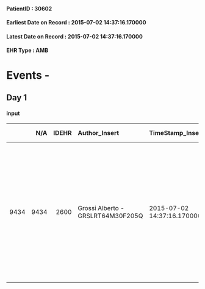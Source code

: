
#### PatientID : 30602
#### Earliest Date on Record : 2015-07-02 14:37:16.170000
#### Latest Date on Record : 2015-07-02 14:37:16.170000
#### EHR Type : AMB

# Events - 

## Day 1

#### input
|      |    N/A |   IDEHR | Author_Insert                     | TimeStamp_Insert           | EHRType   |   PatientID |   IDDigitalSignDocument | persone_vicine   |   Unnamed: 0_x.1 |   IDANAMNESI_SOCIALE | Patient   | FamigliaAltro   | Paziente_T   | FamigliaAltro_T   |   Non_Rilevabile_x.1 | Note_Non_Rilevabile_x.1   | opt_Problemi   | Note_I                                                                                                                                                                                                                              | chk_contr_sintomi   | opt_paziente_a   | opt_famiglia_a   | opt_adeguatezza   | opt_paziente_solo   | opt_presente_assente   | Caregiver_principale   | opt_capacita     | opt_risorse_ec   | opt_paziente_ad   | opt_caregiver_ad   | opt_inv_civile            | Needs               | Fragility                    |
|-----:|-------:|--------:|:----------------------------------|:---------------------------|:----------|------------:|------------------------:|:-----------------|-----------------:|---------------------:|:----------|:----------------|:-------------|:------------------|---------------------:|:--------------------------|:---------------|:------------------------------------------------------------------------------------------------------------------------------------------------------------------------------------------------------------------------------------|:--------------------|:-----------------|:-----------------|:------------------|:--------------------|:-----------------------|:-----------------------|:-----------------|:-----------------|:------------------|:-------------------|:--------------------------|:--------------------|:-----------------------------|
| 9434 |   9434 |    2600 | Grossi Alberto - GRSLRT64M30F205Q | 2015-07-02 14:37:16.170000 | AMB       |       30602 |                   96491 | N/A              |             1111 |                  719 | Si#1      | Si#1            | Si#1         | Si#1              |                    0 | NR                        | No#0           | La paziente √® consapevole della gravit√† della situazione e consapevole che il ricovero servir√† per verificare se la situazione continuer√† a peggiorare o se una futura stabilizzazione le consentir√† di rientrare al domicilio | controllo sintomi#0 | Congruenti#1     | Congruenti#1     | No#0              | Si#1                | Presente#1             | fratello Natale        | Incrementabile#1 | Da valutare#2    | Totale#2          | Totale#2           | in fase di accertamento#2 | Clinici#0;Sociali#1 | sovraccarico assistenziale#4 |


